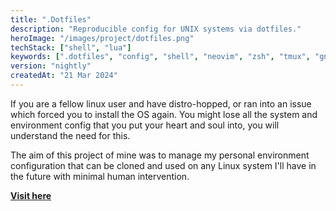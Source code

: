 ```yaml
---
title: ".Dotfiles"
description: "Reproducible config for UNIX systems via dotfiles."
heroImage: "/images/project/dotfiles.png"
techStack: ["shell", "lua"]
keywords: [".dotfiles", "config", "shell", "neovim", "zsh", "tmux", "gnu/linux", "unix"]
version: "nightly"
createdAt: "21 Mar 2024"
---
```


If you are a fellow linux user and have distro-hopped, or ran into an issue which forced you to install the OS again. You might lose all the system and environment config that you put your heart and soul into, you will understand the need for this.

The aim of this project of mine was to manage my personal environment configuration that can be cloned and used on any Linux system I'll have in the future with minimal human intervention.

**[Visit here](https://www.github.com/xenitane/.dotfiles)**

